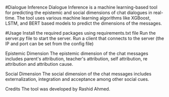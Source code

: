 #Dialogue Inference
Dialogue Inference is a machine learning-based tool for predicting the epistemic and social dimensions of chat dialogues in real-time. The tool uses various machine learning algorithms like XGBoost, LSTM, and BERT based models to predict the dimensions of the messages.

#Usage
Install the required packages using requirements.txt file
Run the server.py file to start the server.
Run a client that connects to the server (the IP and port can be set from the config file)


Epistemic Dimension
The epistemic dimension of the chat messages includes parent's attribution, teacher's attribution, self attribution, re attribution and attribution cause.

Social Dimension
The social dimension of the chat messages includes externalization, integration and acceptance among other social cues.

Credits
The tool was developed by Rashid Ahmed.
